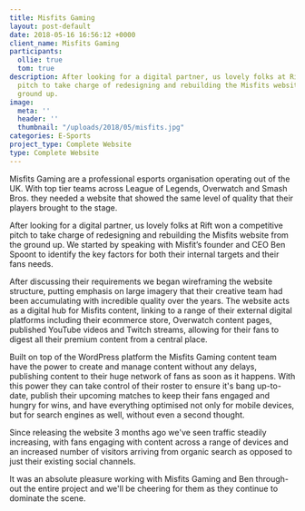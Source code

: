 ```yaml
---
title: Misfits Gaming
layout: post-default
date: 2018-05-16 16:56:12 +0000
client_name: Misfits Gaming
participants:
  ollie: true
  tom: true
description: After looking for a digital partner, us lovely folks at Rift won a competitive
  pitch to take charge of redesigning and rebuilding the Misfits website from the
  ground up.
image:
  meta: ''
  header: ''
  thumbnail: "/uploads/2018/05/misfits.jpg"
categories: E-Sports
project_type: Complete Website
type: Complete Website
---
```

Misfits Gaming are a professional esports organisation operating out of the UK. With top tier teams across League of Legends, Overwatch and Smash Bros. they needed a website that showed the same level of quality that their players brought to the stage.

After looking for a digital partner, us lovely folks at Rift won a competitive pitch to take charge of redesigning and rebuilding the Misfits website from the ground up. We started by speaking with Misfit’s founder and CEO Ben Spoont to identify the key factors for both their internal targets and their fans needs.

After discussing their requirements we began wireframing the website structure, putting emphasis on large imagery that their creative team had been accumulating with incredible quality over the years. The website acts as a digital hub for Misfits content, linking to a range of their external digital platforms including their ecommerce store, Overwatch content pages, published YouTube videos and Twitch streams, allowing for their fans to digest all their premium content from a central place.

Built on top of the WordPress platform the Misfits Gaming content team have the power to create and manage content without any delays, publishing content to their huge network of fans as soon as it happens. With this power they can take control of their roster to ensure it's bang up-to-date, publish their upcoming matches to keep their fans engaged and hungry for wins, and have everything optimised not only for mobile devices, but for search engines as well, without even a second thought.

Since releasing the website 3 months ago we've seen traffic steadily increasing, with fans engaging with content across a range of devices and an increased number of visitors arriving from organic search as opposed to just their existing social channels.

It was an absolute pleasure working with Misfits Gaming and Ben through-out the entire project and we'll be cheering for them as they continue to dominate the scene.
